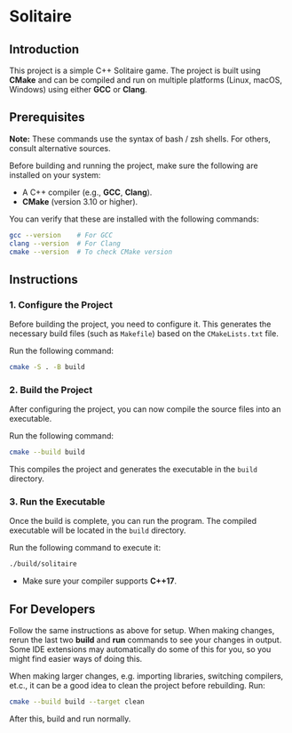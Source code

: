 # Solitaire

## Introduction

This project is a simple C++ Solitaire game. The project is built using **CMake** and can be compiled and run on multiple platforms (Linux, macOS, Windows) using either **GCC** or **Clang**.

## Prerequisites

**Note:** These commands use the syntax of bash / zsh shells. For others, consult alternative sources.

Before building and running the project, make sure the following are installed on your system:

- A C++ compiler (e.g., **GCC**, **Clang**).
- **CMake** (version 3.10 or higher).

You can verify that these are installed with the following commands:

```bash
gcc --version    # For GCC
clang --version  # For Clang
cmake --version  # To check CMake version
```

## Instructions

### 1. **Configure the Project**

Before building the project, you need to configure it. This generates the necessary build files (such as `Makefile`) based on the `CMakeLists.txt` file.

Run the following command:

```bash
cmake -S . -B build
```

### 2. **Build the Project**

After configuring the project, you can now compile the source files into an executable.

Run the following command:

```bash
cmake --build build
```

This compiles the project and generates the executable in the `build` directory.

### 3. **Run the Executable**

Once the build is complete, you can run the program. The compiled executable will be located in the `build` directory.

Run the following command to execute it:

```bash
./build/solitaire
```

- Make sure your compiler supports **C++17**.

## For Developers

Follow the same instructions as above for setup. When making changes, rerun the last two **build** and **run** commands to see your changes in output. Some IDE extensions may automatically do some of this for you, so you might find easier ways of doing this.

When making larger changes, e.g. importing libraries, switching compilers, et.c., it can be a good idea to clean the project before rebuilding. Run:

```bash
cmake --build build --target clean
```

After this, build and run normally.
